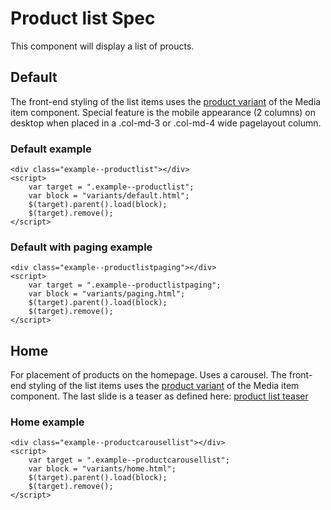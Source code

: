 ﻿# Product list Spec

This component will display a list of proucts.

## Default
The front-end styling of the list items uses the [product variant](../../02-Molecules/media-item#product) of the Media item component. Special feature is the mobile appearance (2 columns) on desktop when placed in a .col-md-3 or .col-md-4 wide pagelayout column.

### Default example
```example
<div class="example--productlist"></div>
<script>
	var target = ".example--productlist";
	var block = "variants/default.html";
	$(target).parent().load(block);
	$(target).remove();
</script>
```

### Default with paging example
```example
<div class="example--productlistpaging"></div>
<script>
	var target = ".example--productlistpaging";
	var block = "variants/paging.html";
	$(target).parent().load(block);
	$(target).remove();
</script>
```

## Home
For placement of products on the homepage. Uses a carousel.
The front-end styling of the list items uses the [product variant](../../02-Molecules/media-item#product) of the Media item component. The last slide is a teaser as defined here: [product list teaser](../../02-Molecules/media-item#product-text-teaser)

### Home example
```example
<div class="example--productcarousellist"></div>
<script>
	var target = ".example--productcarousellist";
	var block = "variants/home.html";
	$(target).parent().load(block);
	$(target).remove();
</script>
```

